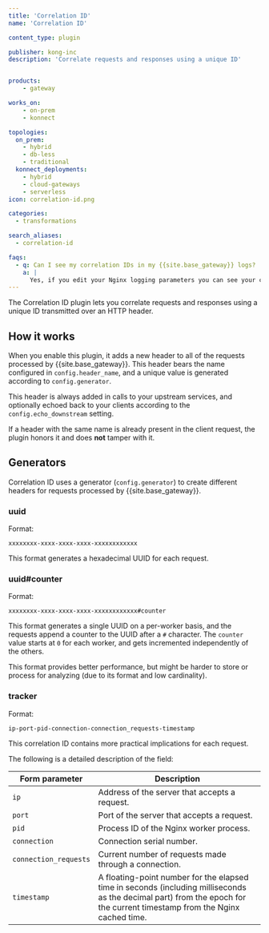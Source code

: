 ```yaml
---
title: 'Correlation ID'
name: 'Correlation ID'

content_type: plugin

publisher: kong-inc
description: 'Correlate requests and responses using a unique ID'


products:
    - gateway

works_on:
    - on-prem
    - konnect

topologies:
  on_prem:
    - hybrid
    - db-less
    - traditional
  konnect_deployments:
    - hybrid
    - cloud-gateways
    - serverless
icon: correlation-id.png

categories:
  - transformations

search_aliases:
  - correlation-id

faqs:
  - q: Can I see my correlation IDs in my {{site.base_gateway}} logs?
    a: |
      Yes, if you edit your Nginx logging parameters you can see your correlation ID in the Nginx access log. For complete instructions, see [Add Correlation IDs to {{site.base_gateway}} logs](/how-to/add-correlation-ids-to-gateway-logs/).
---
```


The Correlation ID plugin lets you correlate requests and responses using a unique 
ID transmitted over an HTTP header.

## How it works

When you enable this plugin, it adds a new header to all of the requests processed by {{site.base_gateway}}. This header bears the name configured in `config.header_name`, and a unique value is generated according to `config.generator`.

This header is always added in calls to your upstream services, and optionally echoed back to your clients according to the `config.echo_downstream` setting.

If a header with the same name is already present in the client request, the plugin honors it and does **not** tamper with it.

## Generators

Correlation ID uses a generator (`config.generator`) to create different headers for requests processed by {{site.base_gateway}}.

### uuid

Format:
```
xxxxxxxx-xxxx-xxxx-xxxx-xxxxxxxxxxxx
```

This format generates a hexadecimal UUID for each request.

### uuid#counter

Format:
```
xxxxxxxx-xxxx-xxxx-xxxx-xxxxxxxxxxxx#counter
```

This format generates a single UUID on a per-worker basis, and the requests append a counter to the UUID after a `#` character. The `counter` value starts at `0` for each worker, and gets incremented independently of the others.

This format provides better performance, but might be harder to store or process for analyzing (due to its format and low cardinality).

### tracker

Format:
```
ip-port-pid-connection-connection_requests-timestamp
```

This correlation ID contains more practical implications for each request.

The following is a detailed description of the field:

Form parameter      | Description
---                 | ---
`ip` | Address of the server that accepts a request.
`port` | Port of the server that accepts a request.
`pid` |  Process ID of the Nginx worker process.
`connection` | Connection serial number.
`connection_requests` | Current number of requests made through a connection.
`timestamp` | A floating-point number for the elapsed time in seconds (including milliseconds as the decimal part) from the epoch for the current timestamp from the Nginx cached time.
